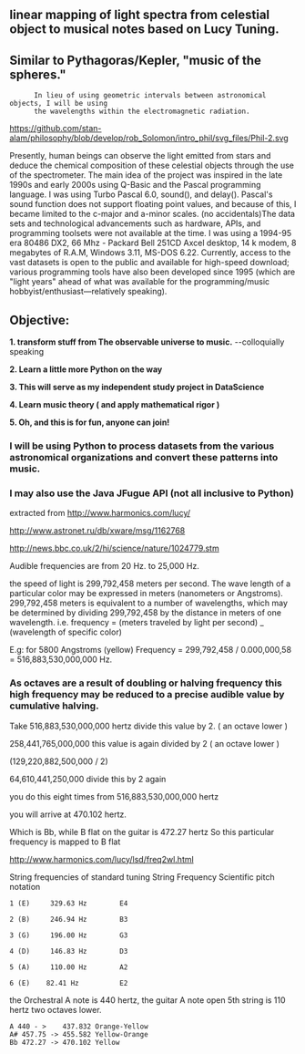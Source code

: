 ﻿## linear mapping of light spectra from celestial object to musical notes based on Lucy Tuning.
## Similar to Pythagoras/Kepler, "music of the spheres."
          In lieu of using geometric intervals between astronomical objects, I will be using  
          the wavelengths within the electromagnetic radiation.

https://github.com/stan-alam/philosophy/blob/develop/rob_Solomon/intro_phil/svg_files/Phil-2.svg

Presently, human beings can observe the light emitted from stars and deduce the chemical composition of these celestial objects through the use of the
spectrometer. The main idea of the project was inspired in the late 1990s and early 2000s using Q-Basic and the Pascal programming language. I was using Turbo Pascal 6.0, sound(), and delay(). Pascal's sound function does not support floating point values, and because of this, I became limited to the c-major and a-minor scales. (no accidentals)The data sets and technological advancements such as hardware, APIs, and programming toolsets were not available at the time. I was using a 1994-95 era 80486 DX2, 66 Mhz - Packard Bell 251CD Axcel desktop, 14 k modem, 8 megabytes of R.A.M, Windows 3.11, MS-DOS 6.22. Currently, access to the vast datasets is open to the public and available for high-speed download; various programming tools have also been developed since 1995 (which are "light years" ahead of what was available for the programming/music hobbyist/enthusiast—relatively speaking).

## Objective:

**1. transform stuff from The observable universe to music.** --colloquially speaking

**2. Learn a little more Python on the way**

**3. This will serve as my independent study project in DataScience**

**4. Learn music theory ( and apply mathematical rigor )**

**5. Oh, and this is for fun, anyone can join!**

### I will be using Python to process datasets from the various astronomical organizations and convert these patterns into music.
### I may also use the Java JFugue API (not all inclusive to Python)

extracted from http://www.harmonics.com/lucy/

http://www.astronet.ru/db/xware/msg/1162768

http://news.bbc.co.uk/2/hi/science/nature/1024779.stm

Audible frequencies are from 20 Hz. to 25,000 Hz.

the speed of light is  299,792,458 meters per second. The wave length of a particular color may be expressed in meters (nanometers or Angstroms).
299,792,458 meters is equivalent to a number of wavelengths, which may be determined by dividing 299,792,458 by the distance in meters of one wavelength.
i.e. frequency = (meters traveled by light per second) _ (wavelength of specific color)

E.g: for 5800 Angstroms (yellow) Frequency = 299,792,458 / 0.000,000,58 = 516,883,530,000,000 Hz.

### As octaves are a result of doubling or halving frequency this high frequency may be reduced to a precise audible value by cumulative halving.

Take 516,883,530,000,000 hertz divide this value by 2. ( an octave lower )

258,441,765,000,000 this value is again divided by 2 ( an octave lower )

(129,220,882,500,000 / 2)

64,610,441,250,000 divide this by 2 again

you do this eight times from 516,883,530,000,000 hertz

you will arrive at 470.102 hertz.

Which is Bb, while B flat on the guitar is 472.27 hertz
So this particular frequency is mapped to B flat

http://www.harmonics.com/lucy/lsd/freq2wl.html


String frequencies of standard tuning
    String	    Frequency	       Scientific pitch notation

    1 (E)	  329.63 Hz	       E4

    2 (B)	  246.94 Hz	       B3

    3 (G)	  196.00 Hz	       G3

    4 (D)	  146.83 Hz	       D3

    5 (A)	  110.00 Hz	       A2   

    6 (E)	 82.41 Hz	       E2


the Orchestral A note is 440 hertz, the guitar A note open 5th string is 110 hertz two octaves lower.

	A 440 - >    437.832 Orange-Yellow
	A# 457.75 -> 455.582 Yellow-Orange
	Bb 472.27 -> 470.102 Yellow
